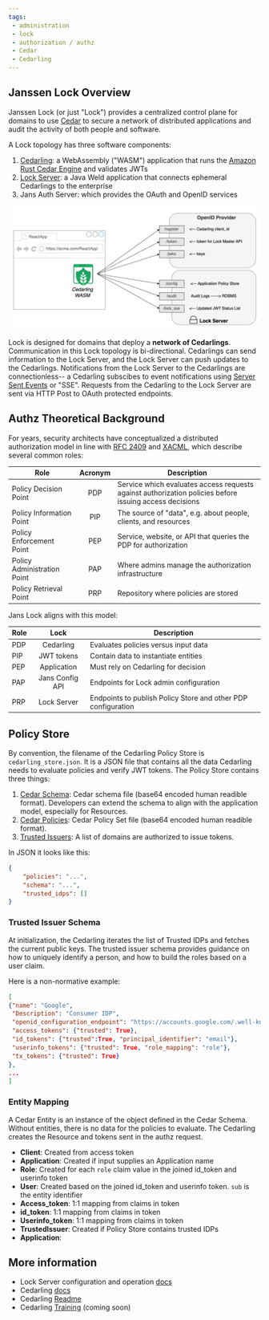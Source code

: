 ```yaml
---
tags:
 - administration
 - lock
 - authorization / authz
 - Cedar
 - Cedarling
---
```


## Janssen Lock Overview

Janssen Lock (or just "Lock") provides a centralized control plane for domains 
to use [Cedar](https://www.cedarpolicy.com/en) to secure a network of 
distributed applications and audit the activity of both people and software. 

A Lock topology has three software components: 

1. [Cedarling](../../../../../code/jans/docs/cedarling.md): a WebAssembly 
("WASM") application that runs the 
[Amazon Rust Cedar Engine](https://github.com/cedar-policy/cedar) and 
validates JWTs
2. [Lock Server](./lock-server.md): a Java Weld application that connects 
ephemeral Cedarlings to the enterprise
3. Jans Auth Server: which provides the OAuth and OpenID services

![](../../assets/lock-wasm-lock-server-OP.jpg)

Lock is designed for domains that deploy a **network of Cedarlings**. 
Communication in this Lock topology 
is bi-directional. Cedarlings can send information to the Lock Server, and 
the Lock Server can push 
updates to the Cedarlings. Notifications from the Lock Server to the Cedarlings
 are connectionless--
a Cedarling subscibes to event notifications using 
[Server Sent Events](https://html.spec.whatwg.org/multipage/server-sent-events.html#server-sent-events) 
or "SSE". Requests from the Cedarling to the Lock Server are sent via HTTP Post
 to OAuth protected endpoints. 

## Authz Theoretical Background

For years, security architects have conceptualized a distributed authorization 
model in line with
[RFC 2409](https://datatracker.ietf.org/doc/html/rfc2904#section-4.4)
and [XACML](https://docs.oasis-open.org/xacml/3.0/xacml-3.0-core-spec-cos01-en.html),
which describe several common roles:

| Role  | Acronym | Description |
| ----- | :--: | ----------- |
| Policy Decision Point | PDP |  Service which evaluates access requests against authorization policies before issuing access decisions |
| Policy Information Point  | PIP | The source of "data", e.g. about people, clients, and resources |
| Policy Enforcement Point  | PEP | Service, website, or API that queries the PDP for authorization |
| Policy Administration Point | PAP |  Where admins manage the authorization infrastructure |
| Policy Retrieval Point  | PRP | Repository where policies are stored |

Jans Lock aligns with this model:

| Role  | Lock | Description |
| ----- | :--: | ----------- |
| PDP | Cedarling | Evaluates policies versus input data |
| PIP | JWT tokens | Contain data to instantiate entities |
| PEP | Application | Must rely on Cedarling for decision |
| PAP | Jans Config API | Endpoints for Lock admin configuration |
| PRP | Lock Server | Endpoints to publish Policy Store and other PDP configuration |

## Policy Store

By convention, the filename of the Cedarling Policy Store is 
`cedarling_store.json`. It is a JSON 
file that contains all the data Cedarling needs to evaluate policies and verify
 JWT tokens.
The Policy Store contains three things:

1. [Cedar Schema](https://docs.cedarpolicy.com/schema/schema.html): Cedar 
schema file (base64 encoded human readible format). Developers can extend the 
schema to align with the application model, especially for Resources. 
2. [Cedar Policies](https://docs.cedarpolicy.com/policies/syntax-policy.html): Cedar Policy Set file (base64 encoded human readible format).
3. [Trusted Issuers](.): A list of domains are authorized to issue tokens.

In JSON it looks like this: 

```json
{
    "policies": "...",
    "schema": "...",
    "trusted_idps": []
}
```

### Trusted Issuer Schema

At initialization, the Cedarling iterates the list of Trusted IDPs and fetches 
the current public
keys. The trusted issuer schema provides guidance on how to uniquely identify a 
person, and how
to build the roles based on a user claim.

Here is a non-normative example: 

```json
[
{"name": "Google", 
 "Description": "Consumer IDP", 
 "openid_configuration_endpoint": "https://accounts.google.com/.well-known/openid-configuration",
 "access_tokens": {"trusted": True}, 
 "id_tokens": {"trusted":True, "principal_identifier": "email"},
 "userinfo_tokens": {"trusted": True, "role_mapping": "role"},  
 "tx_tokens": {"trusted": True}
},
...
]
```

### Entity Mapping 

A Cedar Entity is an instance of the object defined in the Cedar Schema.  
Without entities, there 
is no data for the policies to evaluate. The Cedarling creates the Resource and
 tokens sent in the authz request. 

* **Client**: Created from access token 
* **Application**: Created if input supplies an Application name
* **Role**: Created for each `role` claim value in the joined id_token and userinfo token
* **User**: Created based on the joined id_token and userinfo token. `sub` is the entity identifier
* **Access_token**: 1:1 mapping from claims in token
* **id_token**: 1:1 mapping from claims in token
* **Userinfo_token**: 1:1 mapping from claims in token
* **TrustedIssuer**: Created if Policy Store contains trusted IDPs
* **Application**: 

## More information

* Lock Server configuration and operation [docs](./lock-server.md) 
* Cedarling [docs](../../../../../code/jans/docs/cedarling.md)
* Cedarling [Readme](https://github.com/JanssenProject/jans/blob/main/jans-lock/cedarling/README.md)
* Cedarling [Training](.) (coming soon)


